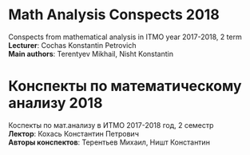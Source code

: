 # Math Analysis Conspects 2018
Conspects from mathematical analysis in ITMO year 2017-2018, 2 term  
**Lecturer**: Cochas Konstantin Petrovich  
**Main authors**: Terentyev Mikhail, Nisht Konstantin  
# Конспекты по математическому анализу 2018
Коспекты по мат.анализу в ИТМО 2017-2018 год, 2 семестр  
**Лектор**: Кохась Константин Петрович  
**Авторы конспектов**: Терентьев Михаил, Ништ Константин   
